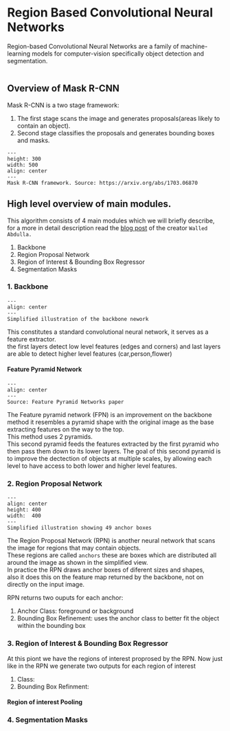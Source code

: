 # Region Based Convolutional Neural Networks
Region-based Convolutional Neural Networks are a family of machine-learning models for computer-vision specifically object detection and segmentation.  
```{contents}
```
## Overview of Mask R-CNN
Mask R-CNN is a two stage framework: 
1.  The first stage scans the image and generates proposals(areas likely to contain an object).  
2.  Second stage classifies the proposals and generates bounding boxes and masks.

```{figure} ../imgs/cv_imgs/mask-two-stage.png
---
height: 300
width: 500
align: center
---
Mask R-CNN framework. Source: https://arxiv.org/abs/1703.06870

```
## High level overview of main modules.
This algorithm consists of 4 main modules which we will briefly describe,  
for a more in detail description read the [blog post](https://engineering.matterport.com/splash-of-color-instance-segmentation-with-mask-r-cnn-and-tensorflow-7c761e238b46)
of the creator `Walled Abdulla.`

1.  Backbone
2.  Region Proposal Network
3.  Region of Interest & Bounding Box Regressor
4.  Segmentation Masks

### 1. Backbone
```{figure} ../imgs/cv_imgs/backbone.png
---
align: center
---
Simplified illustration of the backbone nework
```
This constitutes a standard convolutional neural network, it serves as a feature extractor.  
the first layers detect low level features (edges and corners) and last layers are able to detect higher level features (car,person,flower)

#### Feature Pyramid Network
```{figure} ../imgs/cv_imgs/feature-pyramid.png
---
align: center
---
Source: Feature Pyramid Networks paper
```

The Feature pyramid network (FPN) is an improvement on the backbone method it resembles a pyramid shape
with the original image as the base extracting features on the way to the top.  
This method uses 2 pyramids.    
This second pyramid feeds the features extracted by the first pyramid who then pass them down to its lower layers.
The goal of this second pyramid is to improve the dectection of objects at multiple scales, by allowing each level to have access to both lower and higher level features.


### 2. Region Proposal Network
```{figure} ../imgs/cv_imgs/rpn-anchors.png
---
align: center
height: 400
width:  400
---
Simplified illustration showing 49 anchor boxes
```

The Region Proposal Network (RPN) is another neural network that scans the image for regions that may contain objects.  
These regions are called `anchors` these are boxes which are distributed all around the image as shown in the simplified view.  
In practice the RPN draws anchor boxes of diferent sizes and shapes,    
also it does this on the feature map returned by the backbone, not on directly on the input image.

RPN returns two ouputs for each anchor:
1.  Anchor Class: foreground or background
2.  Bounding Box Refinement: uses the anchor class to better fit the object within the bounding box


### 3. Region of Interest & Bounding Box Regressor
At this piont we have the regions of interest proprosed by the RPN.
Now just like in the RPN we generate two outputs for each region of interest
1. Class:
2. Bounding Box Refinment:
   

#### Region of interest Pooling

### 4. Segmentation Masks